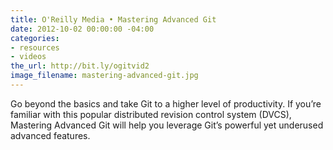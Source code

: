 ```yaml
---
title: O'Reilly Media • Mastering Advanced Git
date: 2012-10-02 00:00:00 -04:00
categories:
- resources
- videos
the_url: http://bit.ly/ogitvid2
image_filename: mastering-advanced-git.jpg
---
```


Go beyond the basics and take Git to a higher level of productivity. If you’re familiar with this popular distributed revision control system (DVCS), Mastering Advanced Git will help you leverage Git’s powerful yet underused advanced features.
